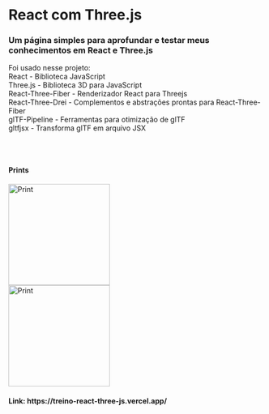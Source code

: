 # React com Three.js

### Um página simples para aprofundar e testar meus conhecimentos em React e Three.js
Foi usado nesse projeto:
<br>
React - Biblioteca JavaScript
<br>
Three.js - Biblioteca 3D para JavaScript
<br>
React-Three-Fiber - Renderizador React para Threejs
<br>
React-Three-Drei - Complementos e abstrações prontas para React-Three-Fiber
<br>
glTF-Pipeline - Ferramentas para otimização de glTF
<br>
gltfjsx - Transforma glTF em arquivo JSX
<br>
##
<br>
<div>
  <h4>Prints</h4>
  <img height="200cm" src="https://media.discordapp.net/attachments/648354650294059038/954781801925193768/Screenshot_2.png?width=1426&height=670" alt="Print">
  <br>
  <img height="200cm" src="https://media.discordapp.net/attachments/648354650294059038/954780040674037810/Screenshot_1.png?width=1426&height=670" alt="Print">
</div>
<div>
  <h4>Link: https://treino-react-three-js.vercel.app/ <a href="https://treino-react-three-js.vercel.app/" label="_blank"></a></h4>
</div>
